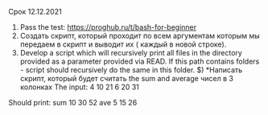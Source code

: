 Срок 12.12.2021

1) Pass the test: https://proghub.ru/t/bash-for-beginner
2)  Создать скрипт, который проходит по всем аргументам которым мы передаем в скрипт 
и выводит их ( каждый в новой строке).
3) Develop a script which will recursively print all files in the directory provided 
as a parameter provided via READ.
If this path contains folders - script should recursively do the same in this folder.
$) *Написать скрипт, который будет считать the sum and average чисел в 3 колонках
The input:
4  10  21
6  20  31

Should print:
sum 10  30  52
ave   5    15  26  
